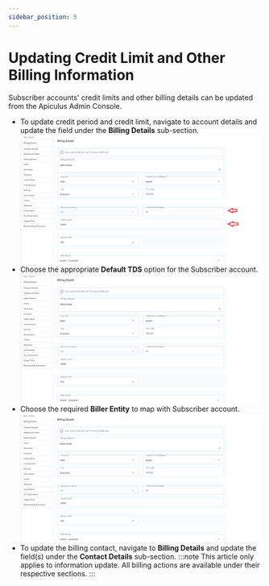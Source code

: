 ```yaml
---
sidebar_position: 5
---
```

# Updating Credit Limit and Other Billing Information

Subscriber accounts' credit limits and other billing details can be updated from the Apiculus Admin Console.

- To update credit period and credit limit, navigate to account details and update the field under the **Billing Details** sub-section.
	![Updating Credit Limit](img/Billing.png)
-  Choose the appropriate **Default TDS** option for the Subscriber account.
	 ![](img/Billerentity.png)
- Choose the required **Biller Entity** to map with Subscriber account.
	![Multiple Biller](img/Billerentity.png)
 - To update the billing contact, navigate to **Billing Details** and update the field(s) under the **Contact Details** sub-section.
:::note
This article only applies to information update. All billing actions are available under their respective sections.
:::






